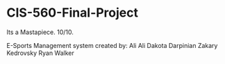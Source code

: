 # CIS-560-Final-Project

Its a Mastapiece. 10/10.

E-Sports Management system created by:
Ali Ali
Dakota Darpinian
Zakary Kedrovsky
Ryan Walker
